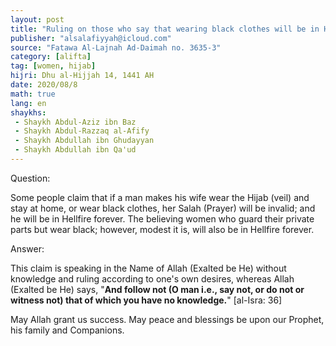 ```yaml
---
layout: post
title: "Ruling on those who say that wearing black clothes will be in Hell forever"
publisher: "alsalafiyyah@icloud.com"
source: "Fatawa Al-Lajnah Ad-Daimah no. 3635-3"
category: [alifta]
tag: [women, hijab]
hijri: Dhu al-Hijjah 14, 1441 AH
date: 2020/08/8
math: true
lang: en
shaykhs: 
 - Shaykh Abdul-Aziz ibn Baz
 - Shaykh Abdul-Razzaq al-Afify
 - Shaykh Abdullah ibn Ghudayyan
 - Shaykh Abdullah ibn Qa'ud
---
```


Question: 

Some people claim that if a man makes his wife wear the Hijab (veil) and stay at home, or wear black clothes, her Salah (Prayer) will be invalid; and he will be in Hellfire forever. The believing women who guard their private parts but wear black; however, modest it is, will also be in Hellfire forever.

Answer: 

This claim is speaking in the Name of Allah (Exalted be He) without knowledge and ruling according to one's own desires, whereas Allah (Exalted be He) says, "**And follow not (O man i.e., say not, or do not or witness not) that of which you have no knowledge.**" [al-Isra: 36]

May Allah grant us success. May peace and blessings be upon our Prophet, his family and Companions.
